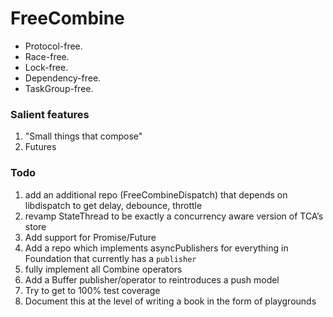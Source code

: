 # FreeCombine

* Protocol-free.
* Race-free.
* Lock-free.
* Dependency-free.
* TaskGroup-free.

### Salient features
1. "Small things that compose"
2. Futures

### Todo
1. add an additional repo (FreeCombineDispatch) that depends on libdispatch to get delay, debounce, throttle
2. revamp StateThread to be exactly a concurrency aware version of TCA’s store
3. Add support for Promise/Future
4. Add a repo which implements asyncPublishers for everything in Foundation that currently has a `publisher`
5. fully implement all Combine operators
6. Add a Buffer publisher/operator to reintroduces a push model 
7. Try to get to 100% test coverage
8. Document this at the level of writing a book in the form of playgrounds
